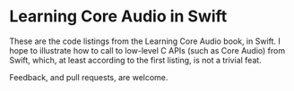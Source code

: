 Learning Core Audio in Swift
============================

These are the code listings from the Learning Core Audio book, in Swift. I hope to illustrate how to call to low-level C APIs (such as Core Audio) from Swift,
 which, at least according to the first listing, is not a trivial feat.
 
Feedback, and pull requests, are welcome.
